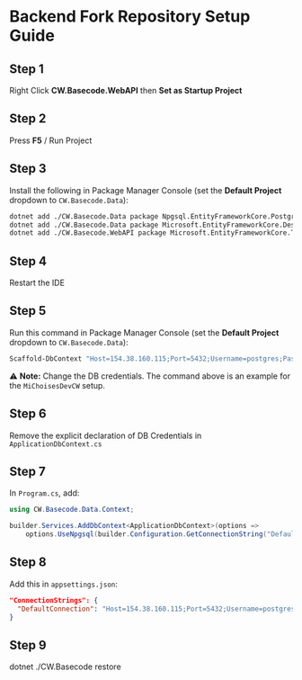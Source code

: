 # Backend Fork Repository Setup Guide

## Step 1
Right Click **CW.Basecode.WebAPI** then **Set as Startup Project**

## Step 2
Press **F5** / Run Project

## Step 3
Install the following in Package Manager Console (set the **Default Project** dropdown to `CW.Basecode.Data`):

```bash
dotnet add ./CW.Basecode.Data package Npgsql.EntityFrameworkCore.PostgreSQL 
dotnet add ./CW.Basecode.Data package Microsoft.EntityFrameworkCore.Design
dotnet add ./CW.Basecode.WebAPI package Microsoft.EntityFrameworkCore.Tools
```

## Step 4
Restart the IDE

## Step 5
Run this command in Package Manager Console (set the **Default Project** dropdown to `CW.Basecode.Data`):

```powershell
Scaffold-DbContext "Host=154.38.160.115;Port=5432;Username=postgres;Password=u75VEbn>^959eun;Database=MiChoisesDevCW" Npgsql.EntityFrameworkCore.PostgreSQL -OutputDir Models -ContextDir Context -Context ApplicationDbContext -StartupProject CW.Basecode.WebAPI -Force
```

⚠️ **Note:** Change the DB credentials. The command above is an example for the `MiChoisesDevCW` setup.

## Step 6
Remove the explicit declaration of DB Credentials in `ApplicationDbContext.cs`

## Step 7
In `Program.cs`, add:

```csharp
using CW.Basecode.Data.Context;

builder.Services.AddDbContext<ApplicationDbContext>(options =>
    options.UseNpgsql(builder.Configuration.GetConnectionString("DefaultConnection")));
```

## Step 8
Add this in `appsettings.json`:

```json
"ConnectionStrings": {
  "DefaultConnection": "Host=154.38.160.115;Port=5432;Username=postgres;Password=u75VEbn>^959eun;Database=MiChoisesDevCW"
}
```

## Step 9
dotnet ./CW.Basecode restore
